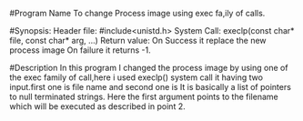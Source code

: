 #Program Name
	To change Process image using exec fa,ily of calls.



#Synopsis:
Header file: #include<unistd.h>
System Call:  execlp(const char* file, const char* arg, …)
Return value: On Success it replace the new process image
	      On failure it returns -1.



#Description
 In this program I changed the process image by using one of the exec family of call,here i used execlp() system call it having two input.first one is file name and second one is It is basically a list of pointers to null terminated strings. Here the first argument points to the filename which will be executed as described in point 2.




